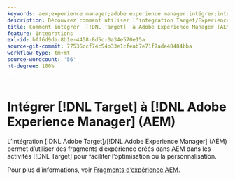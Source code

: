 ```yaml
---
keywords: aem;experience manager;adobe experience manager;intégrer;intégration;fragments d’expérience
description: Découvrez comment utiliser l’intégration Target/Experience Manager.
title: Comment intégrer  [!DNL Target]  à Adobe Experience Manager (AEM) ?
feature: Integrations
exl-id: bff6d9da-8b1e-4458-8d5c-0a34e570e15a
source-git-commit: 77536ccf74c54b33e1cfeab7e71f7ade48484bba
workflow-type: tm+mt
source-wordcount: '56'
ht-degree: 100%

---
```


# Intégrer [!DNL Target] à [!DNL Adobe Experience Manager] (AEM)

L’intégration [!DNL Adobe Target]/[!DNL Adobe Experience Manager] (AEM) permet d’utiliser des fragments d’expérience créés dans AEM dans les activités [!DNL Target] pour faciliter l’optimisation ou la personnalisation.

Pour plus d’informations, voir [Fragments d’expérience AEM](/help/main/c-experiences/c-manage-content/aem-experience-fragments.md).
